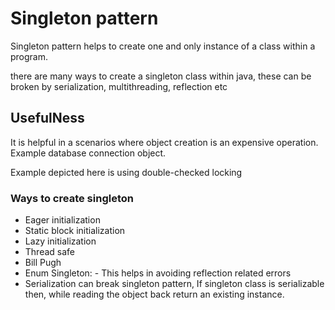 # Singleton pattern

Singleton pattern helps to create one and only instance of a class within a program.

there are many ways to create a singleton class within java, these can be broken by serialization, multithreading, reflection etc

## UsefulNess
It is helpful in a scenarios where object creation is an expensive operation. Example database connection object.

Example depicted here is using double-checked locking

### Ways to create singleton
 - Eager initialization
 - Static block initialization
 - Lazy initialization
 - Thread safe
 - Bill Pugh
 - Enum Singleton: - This helps in avoiding reflection related errors
 - Serialization can break singleton pattern, If singleton class is serializable then, while reading the object back return an existing instance.

